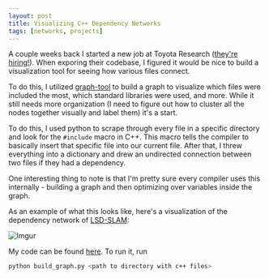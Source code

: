 ```yaml
---
layout: post
title: Visualizing C++ Dependency Networks
tags: [networks, projects]
---
```


A couple weeks back I started a new job at Toyota Research ([they're hiring!](https://www.tri.global/careers/)). When exporing their codebase, I figured it would be nice to build a visualization tool for seeing how various files connect. 

To do this, I utilized [graph-tool](https://graph-tool.skewed.de/static/doc/index.html) to build a graph to visualize which files were included the most, which standard libraries were used, and more. While it still needs more organization (I need to figure out how to cluster all the nodes together visually and label them) it's a start.

To do this, I used python to scrape through every file in a specific directory and look for the `#include` macro in C++. This macro tells the compiler to basically insert that specific file into our current file. After that, I threw everything into a dictionary and drew an undirected connection between two files if they had a dependency. 

One interesting thing to note is that I'm pretty sure every compiler uses this internally - building a graph and then optimizing over variables inside the graph.

As an example of what this looks like, here's a visualization of the dependency network of [LSD-SLAM](https://github.com/tum-vision/lsd_slam):

![Imgur](https://i.imgur.com/hgB9xOe.png)

My code can be found [here](https://imgur.com/a/zJ1SgDP). To run it, run 

~~~bash
python build_graph.py <path to directory with c++ files>
~~~ 
